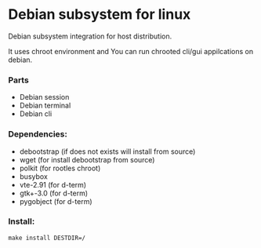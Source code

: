 # Debian subsystem for linux
Debian subsystem integration for host distribution.

It uses chroot environment and You can run chrooted cli/gui appilcations on debian.
### Parts
* Debian session
* Debian terminal
* Debian cli

### Dependencies:
* debootstrap (if does not exists will install from source)
* wget (for install debootstrap from source)
* polkit (for rootles chroot)
* busybox
* vte-2.91 (for d-term)
* gtk+-3.0 (for d-term)
* pygobject (for d-term)

### Install:
`make install DESTDIR=/`
